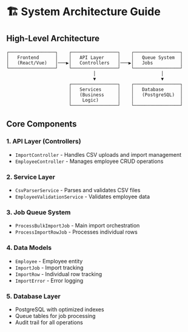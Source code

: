 # 🏗️ System Architecture Guide

## High-Level Architecture

```
┌─────────────────┐    ┌─────────────────┐    ┌─────────────────┐
│   Frontend      │    │   API Layer     │    │   Queue System  │
│   (React/Vue)   │───▶│   Controllers   │───▶│   Jobs          │
└─────────────────┘    └─────────────────┘    └─────────────────┘
                                │                        │
                                ▼                        ▼
                       ┌─────────────────┐    ┌─────────────────┐
                       │   Services      │    │   Database      │
                       │   (Business     │    │   (PostgreSQL)  │
                       │    Logic)       │    │                 │
                       └─────────────────┘    └─────────────────┘
```

## Core Components

### 1. **API Layer (Controllers)**
- `ImportController` - Handles CSV uploads and import management
- `EmployeeController` - Manages employee CRUD operations

### 2. **Service Layer**
- `CsvParserService` - Parses and validates CSV files
- `EmployeeValidationService` - Validates employee data

### 3. **Job Queue System**
- `ProcessBulkImportJob` - Main import orchestration
- `ProcessImportRowJob` - Processes individual rows

### 4. **Data Models**
- `Employee` - Employee entity
- `ImportJob` - Import tracking
- `ImportRow` - Individual row tracking
- `ImportError` - Error logging

### 5. **Database Layer**
- PostgreSQL with optimized indexes
- Queue tables for job processing
- Audit trail for all operations

